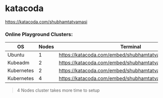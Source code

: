 # katacoda

https://katacoda.com/shubhamtatvamasi

### Online Playground Clusters:
OS |Nodes | Terminal
--- | --- | ---
Ubuntu | 1 | https://katacoda.com/embed/shubhamtatvamasi/ubuntu/
Kubeadm | 2 | https://katacoda.com/embed/shubhamtatvamasi/kubeadm/
Kubernetes | 2 | https://katacoda.com/embed/shubhamtatvamasi/playground/
Kubernetes | 4 | https://katacoda.com/embed/shubhamtatvamasi/playground2/
> 4 Nodes cluster takes more time to setup
